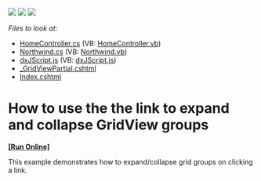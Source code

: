 <!-- default badges list -->
![](https://img.shields.io/endpoint?url=https://codecentral.devexpress.com/api/v1/VersionRange/128552023/11.2.11%2B)
[![](https://img.shields.io/badge/Open_in_DevExpress_Support_Center-FF7200?style=flat-square&logo=DevExpress&logoColor=white)](https://supportcenter.devexpress.com/ticket/details/E3988)
[![](https://img.shields.io/badge/📖_How_to_use_DevExpress_Examples-e9f6fc?style=flat-square)](https://docs.devexpress.com/GeneralInformation/403183)
<!-- default badges end -->
<!-- default file list -->
*Files to look at*:

* [HomeController.cs](./CS/MvcApp_Q398100/Controllers/HomeController.cs) (VB: [HomeController.vb](./VB/MvcApp_Q398100/Controllers/HomeController.vb))
* [Northwind.cs](./CS/MvcApp_Q398100/Models/Northwind.cs) (VB: [Northwind.vb](./VB/MvcApp_Q398100/Models/Northwind.vb))
* [dxJScript.js](./CS/MvcApp_Q398100/Scripts/dxJScript.js) (VB: [dxJScript.js](./VB/MvcApp_Q398100/Scripts/dxJScript.js))
* [_GridViewPartial.cshtml](./CS/MvcApp_Q398100/Views/Home/_GridViewPartial.cshtml)
* [Index.cshtml](./CS/MvcApp_Q398100/Views/Home/Index.cshtml)
<!-- default file list end -->
# How to use the the link to expand and collapse GridView groups
<!-- run online -->
**[[Run Online]](https://codecentral.devexpress.com/e3988)**
<!-- run online end -->


<p>This example demonstrates how to expand/collapse grid groups on clicking a link. </p>

<br/>



